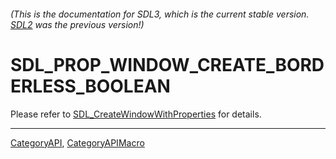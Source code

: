 ###### (This is the documentation for SDL3, which is the current stable version. [SDL2](https://wiki.libsdl.org/SDL2/) was the previous version!)
# SDL_PROP_WINDOW_CREATE_BORDERLESS_BOOLEAN

Please refer to [SDL_CreateWindowWithProperties](SDL_CreateWindowWithProperties) for details.

----
[CategoryAPI](CategoryAPI), [CategoryAPIMacro](CategoryAPIMacro)

